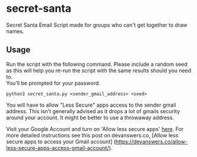 # secret-santa
Secret Santa Email Script made for groups who can't get together to draw names.  

## Usage
Run the script with the following command. Please include a random seed as this
will help you re-run the script with the same results should you need to.  
You'll be prompted for your password.


```python3 secret_santa.py <sender_gmail_address> <seed>```  

You will have to allow "Less Secure" apps access to the sender gmail address.
This isn't generally advised as it drops a lot of gmails security around your
account. It might be better to use a throwaway address.

Visit your Google Account and turn on 'Allow less secure apps' [here](https://myaccount.google.com/lesssecureapps). For more detailed instructions see this post on devanswers.co, [Allow less secure apps to access your Gmail account] (https://devanswers.co/allow-less-secure-apps-access-gmail-account/).
